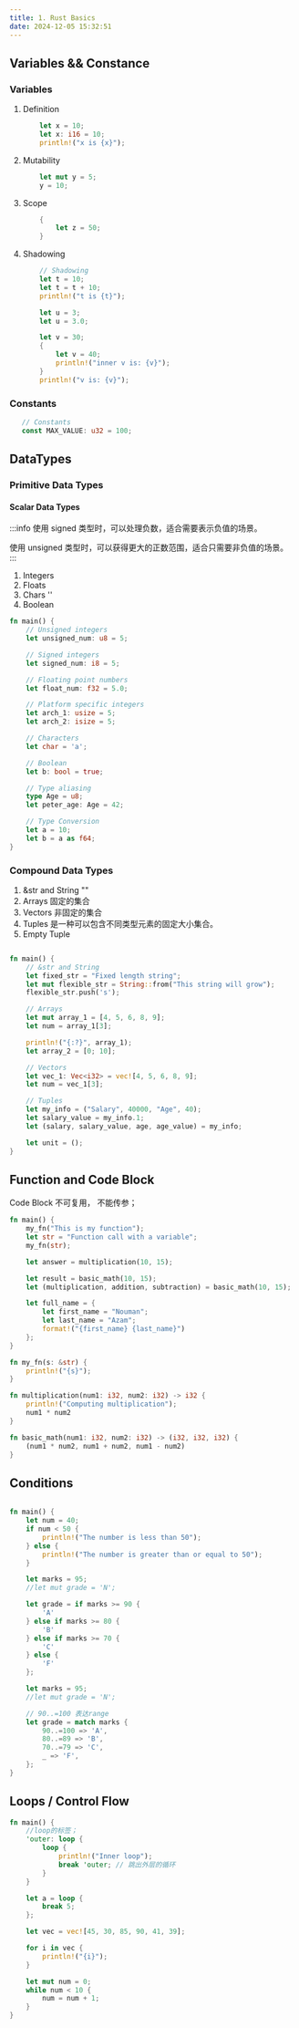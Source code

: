 ```yaml
---
title: 1. Rust Basics
date: 2024-12-05 15:32:51
---
```


##  Variables && Constance

### Variables
1. Definition
    ```rs
        let x = 10;
        let x: i16 = 10;
        println!("x is {x}");
    ```
2. Mutability
    ```rs
        let mut y = 5;
        y = 10;
    ```
3. Scope
    ```rs
        {
            let z = 50;
        }
    ```
4. Shadowing
    ```rs
        // Shadowing
        let t = 10;
        let t = t + 10;
        println!("t is {t}");

        let u = 3;
        let u = 3.0;

        let v = 30;
        {
            let v = 40;
            println!("inner v is: {v}");
        }
        println!("v is: {v}");
    ```
### Constants


 ```rs
    // Constants
    const MAX_VALUE: u32 = 100;
```

## DataTypes

### Primitive Data Types
####  Scalar Data Types

:::info 
使用 signed 类型时，可以处理负数，适合需要表示负值的场景。

使用 unsigned 类型时，可以获得更大的正数范围，适合只需要非负值的场景。
:::

1. Integers
2. Floats
3. Chars ''
4. Boolean


```rs
fn main() {
    // Unsigned integers
    let unsigned_num: u8 = 5; 

    // Signed integers
    let signed_num: i8 = 5; 

    // Floating point numbers
    let float_num: f32 = 5.0; 

    // Platform specific integers
    let arch_1: usize = 5;
    let arch_2: isize = 5;

    // Characters
    let char = 'a';

    // Boolean
    let b: bool = true;

    // Type aliasing
    type Age = u8; 
    let peter_age: Age = 42;

    // Type Conversion
    let a = 10; 
    let b = a as f64;
}
```

### Compound Data Types

1. &str and String  ""
2. Arrays 固定的集合
3. Vectors 非固定的集合
4. Tuples 是一种可以包含不同类型元素的固定大小集合。
5. Empty Tuple

```rs

fn main() {
    // &str and String
    let fixed_str = "Fixed length string";
    let mut flexible_str = String::from("This string will grow");
    flexible_str.push('s');

    // Arrays
    let mut array_1 = [4, 5, 6, 8, 9];
    let num = array_1[3];

    println!("{:?}", array_1);
    let array_2 = [0; 10];

    // Vectors
    let vec_1: Vec<i32> = vec![4, 5, 6, 8, 9];
    let num = vec_1[3];

    // Tuples
    let my_info = ("Salary", 40000, "Age", 40);
    let salary_value = my_info.1;
    let (salary, salary_value, age, age_value) = my_info;

    let unit = ();
}
```

## Function and Code Block

Code Block 不可复用， 不能传参；


```rs
fn main() {
    my_fn("This is my function");
    let str = "Function call with a variable";
    my_fn(str);

    let answer = multiplication(10, 15);

    let result = basic_math(10, 15);
    let (multiplication, addition, subtraction) = basic_math(10, 15);

    let full_name = {
        let first_name = "Nouman";
        let last_name = "Azam";
        format!("{first_name} {last_name}")
    };
}

fn my_fn(s: &str) {
    println!("{s}");
}

fn multiplication(num1: i32, num2: i32) -> i32 {
    println!("Computing multiplication");
    num1 * num2
}

fn basic_math(num1: i32, num2: i32) -> (i32, i32, i32) {
    (num1 * num2, num1 + num2, num1 - num2)
}
```

## Conditions 

```rs

fn main() {
    let num = 40;
    if num < 50 {
        println!("The number is less than 50");
    } else {
        println!("The number is greater than or equal to 50");
    }

    let marks = 95;
    //let mut grade = 'N';

    let grade = if marks >= 90 {
        'A'
    } else if marks >= 80 {
        'B'
    } else if marks >= 70 {
        'C'
    } else {
        'F'
    };

    let marks = 95;
    //let mut grade = 'N';

    // 90..=100 表达range
    let grade = match marks {
        90..=100 => 'A',
        80..=89 => 'B',
        70..=79 => 'C',
        _ => 'F',
    };
}

```

## Loops / Control Flow

```rs 
fn main() {
    //loop的标签；
    'outer: loop {
        loop {
            println!("Inner loop");
            break 'outer; // 跳出外层的循环
        }
    }

    let a = loop {
        break 5;
    };

    let vec = vec![45, 30, 85, 90, 41, 39];

    for i in vec {
        println!("{i}");
    }

    let mut num = 0;
    while num < 10 {
        num = num + 1;
    }
}
```